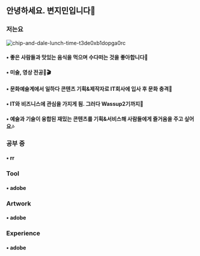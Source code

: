 ## 안녕하세요. 변지민입니다🙌
### 저는요
![chip-and-dale-lunch-time-t3de0xb1dopga0rc](https://github.com/Brend0305/wassup2/assets/148519046/c8198338-2c63-49a9-bd2a-1f00f4e63e4c)
####  •  좋은 사람들과 맛있는 음식을 먹으며 수다떠는 것을 좋아합니다🍚
####  •  미술, 영상 전공🎨🎬
####  •  문화예술계에서 일하다 콘텐츠 기획&제작자로 IT회사에 입사 후 문화 충격🫨
####  •  IT와 비즈니스에 관심을 가지게 됨. 그러다 Wassup2기까지👋
####  •  예술과 기술이 융합된 재밌는 콘텐츠를 기획&서비스해 사람들에게 즐거움을 주고 싶어요🎶

### 공부 중
#### • rr
#### 
####

### Tool
#### • adobe 

### Artwork
#### • adobe

### Experience
#### • adobe
